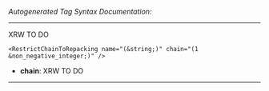 _Autogenerated Tag Syntax Documentation:_

---
XRW TO DO

```
<RestrictChainToRepacking name="(&string;)" chain="(1 &non_negative_integer;)" />
```

-   **chain**: XRW TO DO

---
